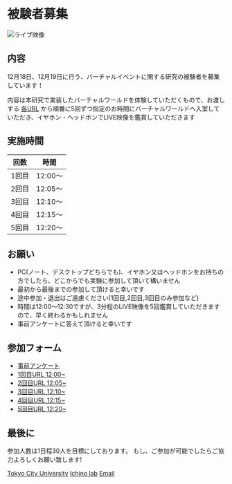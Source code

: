 # 被験者募集

![ライブ映像](https://camo.githubusercontent.com/345d658881b0182f3ec4ea0f29b06756cad70a2f1e6dd539fc20a31ba6a10d62/68747470733a2f2f692e696d6775722e636f6d2f7548426f4e5a632e706e67)

## 内容

12月18日、12月19日に行う、バーチャルイベントに関する研究の被験者を募集しています！

内容は本研究で実装したバーチャルワールドを体験していただくもので、お渡しする [各URL](https://ichinolabvr.github.io/RecruitmentSite/#_参加フォーム) から順番に5回ずつ指定のお時間にバーチャルワールドへ入室していただき、イヤホン・ヘッドホンでLIVE映像を鑑賞していただきます

## 実施時間

|   回数   |  時間   |
|:--------:|:-------:|
|  1回目   | 12:00～ |
|  2回目   | 12:05～ |
|  3回目   | 12:10～ |
|  4回目   | 12:15～ |
|  5回目   | 12:20～ |

## お願い

- PC(ノート、デスクトップどちらでも)、イヤホン又はヘッドホンをお持ちの方でしたら、どこからでも実験に参加して頂いて構いません
- 最初から最後までの参加して頂けると幸いです
- 途中参加・退出はご遠慮ください(1回目,2回目,3回目のみ参加など)
- 時間は12:00〜12:30ですが、3分程のLIVE映像を5回鑑賞していただきますので、早く終わるかもしれません
- 事前アンケートに答えて頂けると幸いです

## 参加フォーム

- [事前アンケート](https://docs.google.com/forms/d/e/1FAIpQLSeWxhsFPgu0BtEOIoHNWnf8zRjhs5mWnRPnOsLNNJK75Ptysg/viewform?usp=sf_link)
- [1回目URL 12:00~](https://ichinolabvr.github.io/RecruitmentSite/)
- [2回目URL 12:05~](https://ichinolabvr.github.io/RecruitmentSite/)
- [3回目URL 12:10~](https://ichinolabvr.github.io/RecruitmentSite/)
- [4回目URL 12:15~](https://ichinolabvr.github.io/RecruitmentSite/)
- [5回目URL 12:20~](https://ichinolabvr.github.io/RecruitmentSite/)

## 最後に

参加人数は1日程30人を目標にしております。 もし、ご参加が可能でしたらご協力よろしくお願い致します!

[Tokyo City University](https://www.tcu.ac.jp/) [Ichino lab](http://www.comm.tcu.ac.jp/~ichino/) [Email](mailto:g1827030@tcu.ac.jp?subject=実験内容についての問い合わせ&amp;body=被験者募集のサイトからの連絡です)
